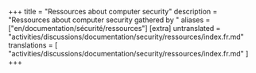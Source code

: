 +++
title = "Ressources about computer security"
description = "Ressources about computer security gathered by "
aliases = ["en/documentation/sécurité/ressources"]
[extra]
untranslated = "activities/discussions/documentation/security/ressources/index.fr.md"
translations = [
    "activities/discussions/documentation/security/ressources/index.fr.md"
]
+++
